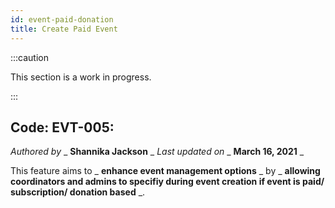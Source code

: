 ```yaml
---
id: event-paid-donation
title: Create Paid Event
---
```


:::caution

This section is a work in progress.

:::

## Code: EVT-005:

_Authored by_ _ **Shannika Jackson** _ _Last updated on_ _ **March 16, 2021** _

This feature aims to _ **enhance event management options** _ by _ **allowing coordinators and admins to specifiy during event creation if event is paid/ subscription/ donation based** _.
